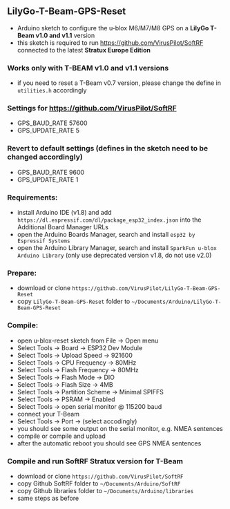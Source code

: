## LilyGo-T-Beam-GPS-Reset
- Arduino sketch to configure the u-blox M6/M7/M8 GPS on a **LilyGo T-Beam v1.0 and v1.1** version
- this sketch is required to run https://github.com/VirusPilot/SoftRF connected to the latest **Stratux Europe Edition**

### Works only with T-BEAM v1.0 and v1.1 versions
- if you need to reset a T-Beam v0.7 version, please change the define in `utilities.h` accordingly

### Settings for https://github.com/VirusPilot/SoftRF
- GPS_BAUD_RATE 57600
- GPS_UPDATE_RATE 5

### Revert to default settings (defines in the sketch need to be changed accordingly)
- GPS_BAUD_RATE 9600
- GPS_UPDATE_RATE 1

### Requirements:
- install Arduino IDE (v1.8) and add `https://dl.espressif.com/dl/package_esp32_index.json` into the Additional Board Manager URLs
- open the Arduino Boards Manager, search and install `esp32 by Espressif Systems`
- open the Arduino Library Manager, search and install `SparkFun u-blox Arduino Library` (only use deprecated version v1.8, do not use v2.0)

### Prepare:
- download or clone `https://github.com/VirusPilot/LilyGo-T-Beam-GPS-Reset`
- copy `LilyGo-T-Beam-GPS-Reset` folder to `~/Documents/Arduino/LilyGo-T-Beam-GPS-Reset`

### Compile:
- open u-blox-reset sketch from File -> Open menu
- Select Tools -> Board -> ESP32 Dev Module
- Select Tools -> Upload Speed -> 921600
- Select Tools -> CPU Frequency -> 80MHz
- Select Tools -> Flash Frequency -> 80MHz
- Select Tools -> Flash Mode -> DIO
- Select Tools -> Flash Size -> 4MB
- Select Tools -> Partition Scheme -> Minimal SPIFFS
- Select Tools -> PSRAM -> Enabled
- Select Tools -> open serial monitor @ 115200 baud
- connect your T-Beam
- Select Tools -> Port -> (select accodingly)
- you should see some output on the serial monitor, e.g. NMEA sentences
- compile or compile and upload
- after the automatic reboot you should see GPS NMEA sentences

### Compile and run SoftRF Stratux version for T-Beam
- download or clone `https://github.com/VirusPilot/SoftRF`
- copy Github SoftRF folder to `~/Documents/Arduino/SoftRF`
- copy Github libraries folder to `~/Documents/Arduino/libraries`
- same steps as before
